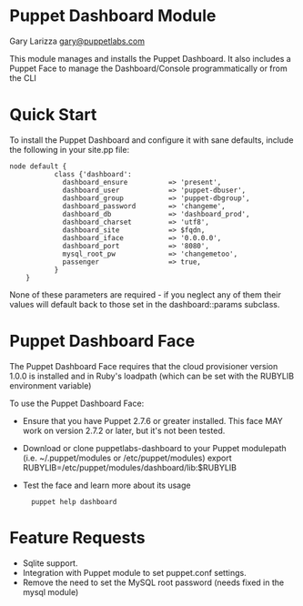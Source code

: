 # Puppet Dashboard Module

Gary Larizza <gary@puppetlabs.com>

This module manages and installs the Puppet Dashboard.  It also includes a Puppet Face to manage the Dashboard/Console programmatically or from the CLI

# Quick Start

To install the Puppet Dashboard and configure it with sane defaults, include the following in your site.pp file:

    node default {
			   class {'dashboard':
			     dashboard_ensure          => 'present',
			     dashboard_user            => 'puppet-dbuser',
			     dashboard_group           => 'puppet-dbgroup',
			     dashboard_password        => 'changeme',
			     dashboard_db              => 'dashboard_prod',
			     dashboard_charset         => 'utf8',
			     dashboard_site            => $fqdn,
			     dashboard_iface           => '0.0.0.0',
			     dashboard_port            => '8080',
			     mysql_root_pw             => 'changemetoo',
			     passenger                 => true,
			   }
		}

None of these parameters are required - if you neglect any of them their values will default back to those set in the dashboard::params subclass.

# Puppet Dashboard Face

The Puppet Dashboard Face requires that the cloud provisioner version 1.0.0 is installed
and in Ruby's loadpath (which can be set with the RUBYLIB environment variable)

To use the Puppet Dashboard Face:


* Ensure that you have Puppet 2.7.6 or greater installed.  This face MAY work on version 2.7.2 or later, but it's not been tested.
* Download or clone puppetlabs-dashboard to your Puppet modulepath (i.e. ~/.puppet/modules or /etc/puppet/modules)
        export RUBYLIB=/etc/puppet/modules/dashboard/lib:$RUBYLIB

* Test the face and learn more about its usage

        puppet help dashboard

# Feature Requests

* Sqlite support.
* Integration with Puppet module to set puppet.conf settings.
* Remove the need to set the MySQL root password (needs fixed in the mysql module)
